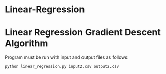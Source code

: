 # Linear-Regression
# Linear Regression Gradient Descent Algorithm

Program must be run with input and output files as follows:

    python linear_regression.py input2.csv output2.csv
